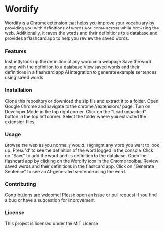 # Wordify
Wordify is a Chrome extension that helps you improve your vocabulary by providing you with definitions of words you come across while browsing the web. Additionally, it saves the words and their definitions to a database and provides a flashcard app to help you review the saved words.

### Features
Instantly look up the definition of any word on a webpage
Save the word along with the definition to a database
View saved words and their definitions in a flashcard app
AI integration to generate example sentences using saved words

### Installation
Clone this repository or download the zip file and extract it to a folder.
Open Google Chrome and navigate to the chrome://extensions/ page.
Turn on Developer Mode in the top right corner.
Click on the "Load unpacked" button in the top left corner.
Select the folder where you extracted the extension files.

### Usage
Browse the web as you normally would.
Highlight any word you want to look up.
Press 'd' to see the definition of the word logged in the console.
Click on "Save" to add the word and its definition to the database.
Open the flashcard app by clicking on the Wordify icon in the Chrome toolbar.
Review saved words and their definitions in the flashcard app.
Click on "Generate Sentence" to see an AI-generated sentence using the word.

### Contributing
Contributions are welcome! Please open an issue or pull request if you find a bug or have a suggestion for improvement.

### License
This project is licensed under the MIT License